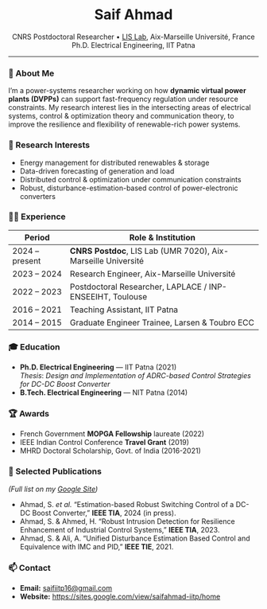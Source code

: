 <h1 align="center">Saif Ahmad</h1>
<p align="center">
  CNRS Postdoctoral Researcher • <a href="https://www.lis-lab.fr">LIS Lab</a>, Aix-Marseille Université, France<br>
  Ph.D. Electrical Engineering, IIT Patna
</p>

---

### 👋 About Me
I’m a power-systems researcher working on how **dynamic virtual power plants (DVPPs)** can support fast-frequency regulation under resource constraints. My research interest lies in the intersecting areas of electrical systems, control \& optimization theory and communication theory, to improve the resilience and flexibility of renewable-rich power systems. 

### 🔬 Research Interests
- Energy management for distributed renewables & storage  
- Data-driven forecasting of generation and load  
- Distributed control & optimization under communication constraints  
- Robust, disturbance-estimation-based control of power-electronic converters  

### 🧑‍💼 Experience
| Period | Role & Institution |
|--------|-------------------|
| 2024 – present | **CNRS Postdoc**, LIS Lab (UMR 7020), Aix-Marseille Université |
| 2023 – 2024 | Research Engineer, Aix-Marseille Université |
| 2022 – 2023 | Postdoctoral Researcher, LAPLACE / INP-ENSEEIHT, Toulouse |
| 2016 – 2021 | Teaching Assistant, IIT Patna |
| 2014 – 2015 | Graduate Engineer Trainee, Larsen & Toubro ECC |

### 🎓 Education
- **Ph.D. Electrical Engineering** — IIT Patna (2021)  
  *Thesis*: *Design and Implementation of ADRC-based Control Strategies for DC-DC Boost Converter*  
- **B.Tech. Electrical Engineering** — NIT Patna (2014)

### 🏆 Awards
- French Government **MOPGA Fellowship** laureate (2022)  
- IEEE Indian Control Conference **Travel Grant** (2019)  
- MHRD Doctoral Scholarship, Govt. of India (2016-2021)

### 📄 Selected Publications
*(Full list on my [Google Site](https://sites.google.com/view/saifahmad-iitp/home))*  
- Ahmad, S. *et al.* “Estimation-based Robust Switching Control of a DC-DC Boost Converter,” **IEEE TIA**, 2024 (in press).  
- Ahmad, S. & Ahmed, H. “Robust Intrusion Detection for Resilience Enhancement of Industrial Control Systems,” **IEEE TIA**, 2023.  
- Ahmad, S. & Ali, A. “Unified Disturbance Estimation Based Control and Equivalence with IMC and PID,” **IEEE TIE**, 2021.


### 📫 Contact
- **Email:** saifiitp16@gmail.com  
- **Website:** <https://sites.google.com/view/saifahmad-iitp/home>


